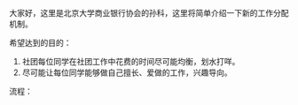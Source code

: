 大家好，这里是北京大学商业银行协会的孙科，这里将简单介绍一下新的工作分配机制。

希望达到的目的：
1. 社团每位同学在社团工作中花费的时间尽可能均衡，划水打咩。
2. 尽可能让每位同学能够做自己擅长、爱做的工作，兴趣导向。

流程：

